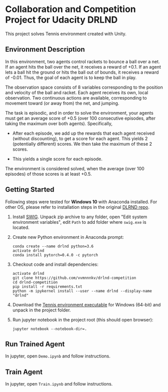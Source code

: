 # Collaboration and Competition Project for Udacity DRLND

This project solves Tennis environment created with Unity.

## Environment Description

In this environment, two agents control rackets to bounce a ball over a net. 
If an agent hits the ball over the net, it receives a reward of +0.1. If an agent lets a ball hit the ground or hits the ball out of bounds, it receives a reward of -0.01. 
Thus, the goal of each agent is to keep the ball in play.

The observation space consists of 8 variables corresponding to the position and velocity of the ball and racket. 
Each agent receives its own, local observation. Two continuous actions are available, corresponding to movement toward (or away from) the net, and jumping.

The task is episodic, and in order to solve the environment, your agents must get an average score of +0.5 
(over 100 consecutive episodes, after taking the maximum over both agents). Specifically,

  * After each episode, we add up the rewards that each agent received (without discounting), to get a score for each agent. This yields 2 (potentially different) scores. We then take the maximum of these 2 scores.

  * This yields a single score for each episode.

The environment is considered solved, when the average (over 100 episodes) of those scores is at least +0.5.

## Getting Started

Following steps were tested for **Windows 10** with Anaconda installed. For other OS,
please refer to installation steps in the original [DLRND repo](https://github.com/udacity/deep-reinforcement-learning#dependencies).

1. Install [SWIG](https://sourceforge.net/projects/swig/files/swigwin/swigwin-4.0.1/swigwin-4.0.1.zip/download).
Unpack zip archive to any folder, open "Edit system environment variables", edit `Path` to add folder where `swig.exe` is located.

2. Create new Python environment in Anaconda prompt:
    ```
    conda create --name drlnd python=3.6
    activate drlnd
    conda install pytorch=0.4.0 -c pytorch
    ```

3. Checkout code and install dependencies:
    ```
    activate drlnd
    git clone https://github.com/vvmnnnkv/drlnd-competition
    cd drlnd-competition
    pip install -r requirements.txt
    python -m ipykernel install --user --name drlnd --display-name "drlnd"
    ```

4. Download the [Tennis environment executable](https://s3-us-west-1.amazonaws.com/udacity-drlnd/P3/Tennis/Tennis_Windows_x86_64.zip) for Windows (64-bit) and unpack in the project folder.

5. Run jupyter notebook in the project root (this should open browser):
    ```
    jupyter notebook --notebook-dir=.
    ```

## Run Trained Agent
In jupyter, open `Demo.ipynb` and follow instructions.


## Train Agent
In jupyter, open `Train.ipynb` and follow instructions.

